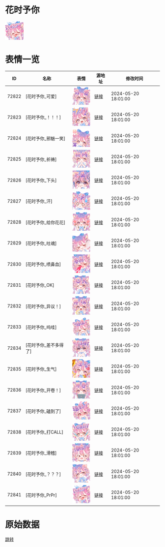 # 花时予你

<img src="./cover.png" height="60" alt="cover" />

# 表情一览

|ID|名称|表情|源地址|修改时间|
|----|----|----|----|----|
|72822|[花时予你_可爱]|<img src="./pic/072822_%5B花时予你_可爱%5D.png" height="60" alt="可爱"/>|[链接](https://i0.hdslb.com/bfs/garb/bb9571676197572a6b55c79c5d26ee093cf25957.png)|2024-05-20 18:01:00|
|72823|[花时予你_！！！]|<img src="./pic/072823_%5B花时予你_！！！%5D.png" height="60" alt="！！！"/>|[链接](https://i0.hdslb.com/bfs/garb/a6b393b3fba3c50ac63b321b49690453978db938.png)|2024-05-20 18:01:00|
|72824|[花时予你_邪魅一笑]|<img src="./pic/072824_%5B花时予你_邪魅一笑%5D.png" height="60" alt="邪魅一笑"/>|[链接](https://i0.hdslb.com/bfs/garb/077aa79ce370eeaeba76bfe590071a49b0165997.png)|2024-05-20 18:01:00|
|72825|[花时予你_祈祷]|<img src="./pic/072825_%5B花时予你_祈祷%5D.png" height="60" alt="祈祷"/>|[链接](https://i0.hdslb.com/bfs/garb/8ade9423aedfd0bf88c8dee6c52f09026db6c1b0.png)|2024-05-20 18:01:00|
|72826|[花时予你_下头]|<img src="./pic/072826_%5B花时予你_下头%5D.png" height="60" alt="下头"/>|[链接](https://i0.hdslb.com/bfs/garb/9c414ce1e07a952bc4fe622388d41e9faff6bd2d.png)|2024-05-20 18:01:00|
|72827|[花时予你_汗]|<img src="./pic/072827_%5B花时予你_汗%5D.png" height="60" alt="汗"/>|[链接](https://i0.hdslb.com/bfs/garb/a25b6b14af5321ab68e03c89f369dc7c528dd6e5.png)|2024-05-20 18:01:00|
|72828|[花时予你_给你花花]|<img src="./pic/072828_%5B花时予你_给你花花%5D.png" height="60" alt="给你花花"/>|[链接](https://i0.hdslb.com/bfs/garb/437333949bb8d78999b8c1802d0d07dd5550a7f8.png)|2024-05-20 18:01:00|
|72829|[花时予你_吐魂]|<img src="./pic/072829_%5B花时予你_吐魂%5D.png" height="60" alt="吐魂"/>|[链接](https://i0.hdslb.com/bfs/garb/3254c4f99eb957a1864cafe9056acaa86411620a.png)|2024-05-20 18:01:00|
|72830|[花时予你_喷鼻血]|<img src="./pic/072830_%5B花时予你_喷鼻血%5D.png" height="60" alt="喷鼻血"/>|[链接](https://i0.hdslb.com/bfs/garb/71830a2859fcec1e88197ec14dfed7078e35a653.png)|2024-05-20 18:01:00|
|72831|[花时予你_OK]|<img src="./pic/072831_%5B花时予你_OK%5D.png" height="60" alt="OK"/>|[链接](https://i0.hdslb.com/bfs/garb/404e7f1e140f251a6bbd57f23f469791e7506146.png)|2024-05-20 18:01:00|
|72832|[花时予你_异议！]|<img src="./pic/072832_%5B花时予你_异议！%5D.png" height="60" alt="异议！"/>|[链接](https://i0.hdslb.com/bfs/garb/945e0f5074c76f6470ce8e2055d13f7a1721a545.png)|2024-05-20 18:01:00|
|72833|[花时予你_呜哇]|<img src="./pic/072833_%5B花时予你_呜哇%5D.png" height="60" alt="呜哇"/>|[链接](https://i0.hdslb.com/bfs/garb/2fd170153a23b057a90e4f870e35969c89d3f846.png)|2024-05-20 18:01:00|
|72834|[花时予你_差不多得了]|<img src="./pic/072834_%5B花时予你_差不多得了%5D.png" height="60" alt="差不多得了"/>|[链接](https://i0.hdslb.com/bfs/garb/11f62a26eda106fe173606ec73506f283e047a4a.png)|2024-05-20 18:01:00|
|72835|[花时予你_生气]|<img src="./pic/072835_%5B花时予你_生气%5D.png" height="60" alt="生气"/>|[链接](https://i0.hdslb.com/bfs/garb/66cfdbc2f70382e71e5ac21b20fc2954bf983317.png)|2024-05-20 18:01:00|
|72836|[花时予你_开卷！]|<img src="./pic/072836_%5B花时予你_开卷！%5D.png" height="60" alt="开卷！"/>|[链接](https://i0.hdslb.com/bfs/garb/240fe041e87d878695ca1c71470d0d4de6aa7121.png)|2024-05-20 18:01:00|
|72837|[花时予你_磕到了]|<img src="./pic/072837_%5B花时予你_磕到了%5D.png" height="60" alt="磕到了"/>|[链接](https://i0.hdslb.com/bfs/garb/dc0b805e87f0abb7af1fd302f3aec60ec499059c.png)|2024-05-20 18:01:00|
|72838|[花时予你_打CALL]|<img src="./pic/072838_%5B花时予你_打CALL%5D.png" height="60" alt="打CALL"/>|[链接](https://i0.hdslb.com/bfs/garb/bcc9523167b22ac93f1507bcb1d7d894d2f8bb5d.png)|2024-05-20 18:01:00|
|72839|[花时予你_滑稽]|<img src="./pic/072839_%5B花时予你_滑稽%5D.png" height="60" alt="滑稽"/>|[链接](https://i0.hdslb.com/bfs/garb/f95d0b2daa18392759016d5a720f3ca8e175e366.png)|2024-05-20 18:01:00|
|72840|[花时予你_？？？]|<img src="./pic/072840_%5B花时予你_？？？%5D.png" height="60" alt="？？？"/>|[链接](https://i0.hdslb.com/bfs/garb/f26b550bdc7abd77113bba70b20a019f7c8f751a.png)|2024-05-20 18:01:00|
|72841|[花时予你_PrPr]|<img src="./pic/072841_%5B花时予你_PrPr%5D.png" height="60" alt="PrPr"/>|[链接](https://i0.hdslb.com/bfs/garb/5483f04b2b5ca2c44701140891164bd99964ab38.png)|2024-05-20 18:01:00|

# 原始数据

[跳转](./raw.json)

